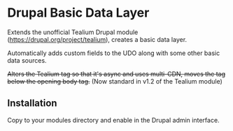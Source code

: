Drupal Basic Data Layer
==================

Extends the unofficial Tealium Drupal module (https://drupal.org/project/tealium), creates a basic data layer.

Automatically adds custom fields to the UDO along with some other basic data sources.

~~Alters the Tealium tag so that it's async and uses multi-CDN, moves the tag below the opening body tag.~~
(Now standard in v1.2 of the Tealium module)

Installation
------------

Copy to your modules directory and enable in the Drupal admin interface.

